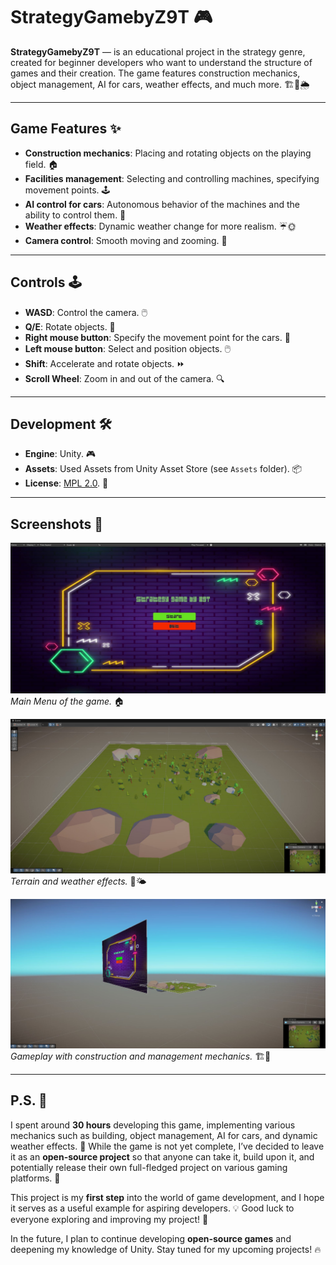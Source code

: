 # StrategyGamebyZ9T 🎮

**StrategyGamebyZ9T** — is an educational project in the strategy genre, created for beginner developers who want to understand the structure of games and their creation. The game features construction mechanics, object management, AI for cars, weather effects, and much more. 🏗️🚗🌦️

---

## **Game Features** ✨
- **Construction mechanics**: Placing and rotating objects on the playing field. 🏠
- **Facilities management**: Selecting and controlling machines, specifying movement points. 🕹️
- **AI control for cars**: Autonomous behavior of the machines and the ability to control them. 🤖
- **Weather effects**: Dynamic weather change for more realism. ☔🌞
- **Camera control**: Smooth moving and zooming. 🎥

---

## **Controls** 🕹️
- **WASD**: Control the camera. 🖱️
- **Q/E**: Rotate objects. 🔄
- **Right mouse button**: Specify the movement point for the cars. 🚗
- **Left mouse button**: Select and position objects. 🖱️
- **Shift**: Accelerate and rotate objects. ⏩
- **Scroll Wheel**: Zoom in and out of the camera. 🔍

---

## **Development** 🛠️
- **Engine**: Unity. 🎮
- **Assets**: Used Assets from Unity Asset Store (see `Assets` folder). 📦
- **License**: [MPL 2.0](https://www.mozilla.org/en-US/MPL/2.0/). 📜

---

## **Screenshots** 📸
![MainMenu](https://github.com/Z9TONEDEVELOPER/StrategyGamebyZ9T/blob/master/Screenshots/mainmenu.JPG)
*Main Menu of the game.* 🏠

![Terrain](https://github.com/Z9TONEDEVELOPER/StrategyGamebyZ9T/blob/master/Screenshots/terrain.JPG)
*Terrain and weather effects.* 🌳🌤️

![GameFull](https://github.com/Z9TONEDEVELOPER/StrategyGamebyZ9T/blob/master/Screenshots/gamefull.JPG)
*Gameplay with construction and management mechanics.* 🏗️🚗

---

## **P.S.** 📝

I spent around **30 hours** developing this game, implementing various mechanics such as building, object management, AI for cars, and dynamic weather effects. 🌟 While the game is not yet complete, I’ve decided to leave it as an **open-source project** so that anyone can take it, build upon it, and potentially release their own full-fledged project on various gaming platforms. 🚀

This project is my **first step** into the world of game development, and I hope it serves as a useful example for aspiring developers. 💡 Good luck to everyone exploring and improving my project! 🎉 

In the future, I plan to continue developing **open-source games** and deepening my knowledge of Unity. Stay tuned for my upcoming projects! 🔥

